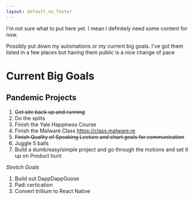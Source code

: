 ```yaml
---
layout: default_no_footer
---
```


I'm not sure what to put here yet. I mean I definitely need some content for now. 

Possibly put down my automations or my current big goals. 
I've got them listed in a few places but having them public is a nice change of pace

# Current Big Goals

## Pandemic Projects

1. ~~Get site back up and running~~
1. Do the splits
1. Finish the Yale Happiness Course
1. Finish the Malware Class https://class.malware.re
1. ~~Finish Quality of Speaking Lecture and chart goals for communication~~
1. Juggle 5 balls
1. Build a dumb/easy/simple project and go through the motions and set it up on Product hunt

*Stretch Goals*

1. Build out DappDappGoose
1. Padi certication
1. Convert trillium to React Native